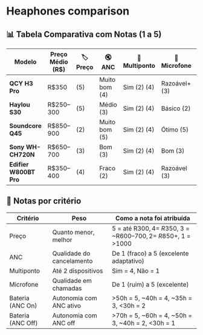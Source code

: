 # Heaphones comparison
## 📊 Tabela Comparativa com Notas (1 a 5)
| Modelo                 | Preço Médio (R$) | 🏷️ Preço | 🔇 ANC        | 🔄 Multiponto | 🎤 Microfone     | 🔋 ANC On     | 🔋 ANC Off    | 🧮 Score |
|------------------------|------------------|----------|---------------|----------------|------------------|----------------|----------------|----------|
| **QCY H3 Pro**         | R$350            | (5)      | Muito bom (4) | Sim (2) (4)     | Razoável+ (3)     | ~35h (4)       | ~60h (5)       | **30**   |
| **Haylou S30**         | R$250–300        | (5)      | Médio (3)     | Sim (2) (4)     | Básico (2)        | ~40h (4)       | ~80h (5)       | **28**   |
| **Soundcore Q45**      | R$850–900        | (2)      | Muito bom (5) | Sim (2) (4)     | Ótimo (5)         | ~50h (5)       | ~65h (4)       | **25**   |
| **Sony WH-CH720N**     | R$650–700        | (3)      | Bom (3)       | Sim (2) (4)     | Bom (3)           | ~35h (4)       | ~50h (3)       | **23**   |
| **Edifier W800BT Pro** | R$350–400        | (4)      | Fraco (2)     | Sim (2) (4)     | Razoável (3)      | ~25h (3)       | ~40h (3)       | **23**   |


## 🧮 Notas por critério

| Critério           | Peso                   | Como a nota foi atribuída                                     |
|--------------------|------------------------|----------------------------------------------------------------|
| Preço              | Quanto menor, melhor   | 5 = até R$300, 4 = ~R$350, 3 = ~R$600–700, 2 = ~R$850+, 1 = >1000 |
| ANC                | Qualidade do cancelamento | De 1 (fraco) a 5 (excelente adaptativo)                      |
| Multiponto         | Até 2 dispositivos     | Sim = 4, Não = 1                                              |
| Microfone          | Qualidade em chamadas  | De 1 (ruim) a 5 (excelente)                                   |
| Bateria (ANC On)   | Autonomia com ANC ativo| >50h = 5, ~40h = 4, ~35h = 3, <30h = 2                         |
| Bateria (ANC Off)  | Autonomia com ANC off  | >70h = 5, ~60h = 4, ~50h = 3, ~40h = 2, <30h = 1              |

